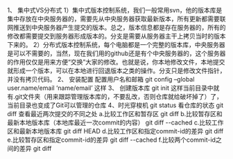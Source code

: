 1、  集中式VS分布式
1）集中式版本控制系统，我们一般常用svn，他的版本库是集中存放在中央服务器的，需要先从中央服务器获取最新版本，所有更新都需要联网推送到中央服务器产生提交的版本。总之，版本信息都是存在服务器的，所有的修改都需要提交到服务器形成版本的。分支是需要从服务器主干上拷贝当时的版本下来的。
2）分布式版本控制系统，每个电脑都是一个完整的版本库，中央服务器是可以不需要的，当然，现在我们用的github还是有个中央服务器的，这个服务器的作用仅仅是用来方便“交换”大家的修改。也就是说，你本地修改文件，本地提交就形成一个版本，可以在本地进行回退版本之类的操作。分支只是修改文件指针，并没有拷贝代码。
2、  安装配置
配置用户名和邮箱
git config –global user.name/email ‘name/email’ 这样
3、  创建版本库 git init 这样当前目录中就有.git文件夹（用来跟踪管理版本库的，不要乱改，否则仓库就给破坏掉了）了，当前目录也变成了Git可以管理的仓库
4、时光穿梭机
git status  看仓库的状态
git diff  查看最近两次提交的不同之处
    a.比较工作区和暂存区 git diff 
    b.比较暂存区和最新本地版本库（本地库最近一次commit的内容） git diff --cached <path>
    c.比较工作区和最新本地版本库 git diff HEAD <path>
    d.比较工作区和指定commit-id的差异 git diff <commit-id> <path>
    e.比较暂存区和指定commit-id的差异 git diff --cached <commit-id> <path>
    f.比较两个commit-id之间的差异 git diff <commit-id> <commit-id>
